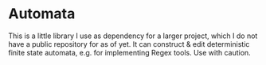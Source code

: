 # Automata
This is a little library I use as dependency for a larger project, which I do not
have a public repository for as of yet. It can construct & edit deterministic finite state
automata, e.g. for implementing Regex tools. Use with caution.
